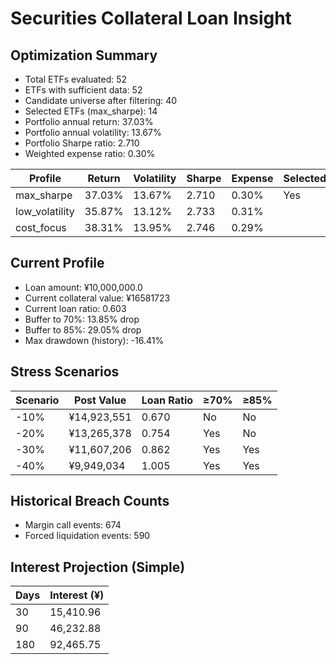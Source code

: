 # Securities Collateral Loan Insight

## Optimization Summary
- Total ETFs evaluated: 52
- ETFs with sufficient data: 52
- Candidate universe after filtering: 40
- Selected ETFs (max_sharpe): 14
- Portfolio annual return: 37.03%
- Portfolio annual volatility: 13.67%
- Portfolio Sharpe ratio: 2.710
- Weighted expense ratio: 0.30%

| Profile | Return | Volatility | Sharpe | Expense | Selected |
| --- | --- | --- | --- | --- | --- |
| max_sharpe | 37.03% | 13.67% | 2.710 | 0.30% | Yes |
| low_volatility | 35.87% | 13.12% | 2.733 | 0.31% |  |
| cost_focus | 38.31% | 13.95% | 2.746 | 0.29% |  |

## Current Profile
- Loan amount: ¥10,000,000.0
- Current collateral value: ¥16581723
- Current loan ratio: 0.603
- Buffer to 70%: 13.85% drop
- Buffer to 85%: 29.05% drop
- Max drawdown (history): -16.41%

## Stress Scenarios
| Scenario | Post Value | Loan Ratio | ≥70% | ≥85% |
| --- | --- | --- | --- | --- |
| -10% | ¥14,923,551 | 0.670 | No | No |
| -20% | ¥13,265,378 | 0.754 | Yes | No |
| -30% | ¥11,607,206 | 0.862 | Yes | Yes |
| -40% | ¥9,949,034 | 1.005 | Yes | Yes |

## Historical Breach Counts
- Margin call events: 674
- Forced liquidation events: 590

## Interest Projection (Simple)
| Days | Interest (¥) |
| --- | --- |
| 30 | 15,410.96 |
| 90 | 46,232.88 |
| 180 | 92,465.75 |
